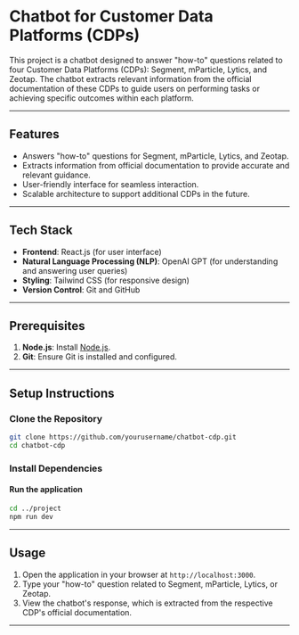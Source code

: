 # Chatbot for Customer Data Platforms (CDPs)

This project is a chatbot designed to answer "how-to" questions related to four Customer Data Platforms (CDPs): Segment, mParticle, Lytics, and Zeotap. The chatbot extracts relevant information from the official documentation of these CDPs to guide users on performing tasks or achieving specific outcomes within each platform.

---

## Features

- Answers "how-to" questions for Segment, mParticle, Lytics, and Zeotap.
- Extracts information from official documentation to provide accurate and relevant guidance.
- User-friendly interface for seamless interaction.
- Scalable architecture to support additional CDPs in the future.

---

## Tech Stack

- **Frontend**: React.js (for user interface)
- **Natural Language Processing (NLP)**: OpenAI GPT (for understanding and answering user queries)
- **Styling**: Tailwind CSS (for responsive design)
- **Version Control**: Git and GitHub

---

## Prerequisites

1. **Node.js**: Install [Node.js](https://nodejs.org/).
2. **Git**: Ensure Git is installed and configured.


---

## Setup Instructions

### Clone the Repository
```bash
git clone https://github.com/yourusername/chatbot-cdp.git
cd chatbot-cdp
```

### Install Dependencies


#### Run the application
```bash
cd ../project
npm run dev 
```


---

## Usage

1. Open the application in your browser at `http://localhost:3000`.
3. Type your "how-to" question related to Segment, mParticle, Lytics, or Zeotap.
4. View the chatbot's response, which is extracted from the respective CDP's official documentation.

---



